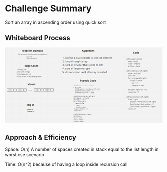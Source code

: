 # Challenge Summary
Sort an array in ascending order using quick sort

## Whiteboard Process
![7](assets/7.png)

## Approach & Efficiency
Space: O(n) A number of spaces created in stack equal to the list length in worst cse scenario

Time: O(n^2) because of having a loop inside recursion call
